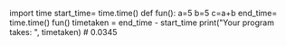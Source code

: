 import time
start_time= time.time()
def fun():
    a=5
    b=5
    c=a+b
end_time= time.time()
fun()
timetaken = end_time - start_time
print("Your program takes: ", timetaken) # 0.0345
